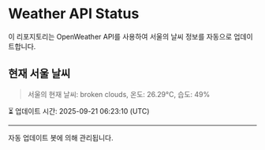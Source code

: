 
# Weather API Status

이 리포지토리는 OpenWeather API를 사용하여 서울의 날씨 정보를 자동으로 업데이트합니다.

## 현재 서울 날씨
> 서울의 현재 날씨: broken clouds, 온도: 26.29°C, 습도: 49%

⏳ 업데이트 시간: 2025-09-21 06:23:10 (UTC)

---
자동 업데이트 봇에 의해 관리됩니다.

